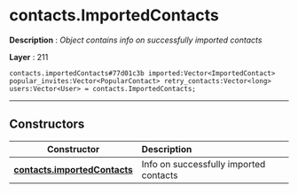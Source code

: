 # contacts.ImportedContacts

**Description** : *Object contains info on successfully imported contacts*

**Layer** : 211

```tl
contacts.importedContacts#77d01c3b imported:Vector<ImportedContact> popular_invites:Vector<PopularContact> retry_contacts:Vector<long> users:Vector<User> = contacts.ImportedContacts;
```

---

## Constructors

| Constructor | Description |
| :---: | :--- |
| [**contacts.importedContacts**](constructor/contacts.importedContacts) | Info on successfully imported contacts |